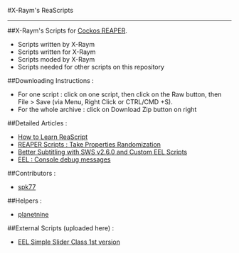 #X-Raym's ReaScripts


----------


##X-Raym's Scripts for [Cockos REAPER](http://reaper.fm).
- Scripts written by X-Raym
- Scripts written for X-Raym
- Scripts moded by X-Raym
- Scripts needed for other scripts on this repository

##Downloading Instructions :
- For one script : click on one script, then click on the Raw button, then File > Save (via Menu, Right Click or CTRL/CMD +S).
- For the whole archive : click on Download Zip button on right

##Detailed Articles :
 - [How to Learn ReaScript](http://extremraym.com/en/learn-reascript-reaper/)
 - [REAPER Scripts : Take Properties Randomization](http://extremraym.com/reaper-randomisation-takes/)
 - [Better Subtitling with SWS v2.6.0 and Custom EEL Scripts](http://extremraym.com/subtitling-sws-2-6-0-scripts/)
 - [EEL : Console debug messages](http://forum.cockos.com/showthread.php?t=153452)

##Contributors :
- [spk77](http://forum.cockos.com/member.php?u=49553)

##Helpers :
- [planetnine](http://forum.cockos.com/member.php?u=6549)

##External Scripts (uploaded here) :
- [EEL Simple Slider Class 1st version](http://forum.cockos.com/showthread.php?p=1435963)
